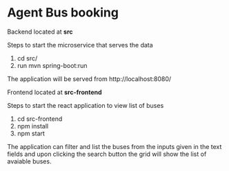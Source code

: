 # Agent Bus booking

Backend located at **src**

Steps to start the microservice that serves the data
1. cd src/
2. run mvn spring-boot:run

The application will be served from http://localhost:8080/

Frontend located at **src-frontend**

Steps to start the react application to view list of buses
1. cd src-frontend
2. npm install
3. npm start

The application can filter and list the buses from the inputs given in the text fields and upon clicking the search button the grid will show the list of avaiable buses.
